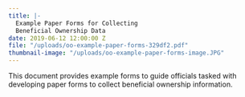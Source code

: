 ```yaml
---
title: |-
  Example Paper Forms for Collecting
  Beneficial Ownership Data
date: 2019-06-12 12:00:00 Z
file: "/uploads/oo-example-paper-forms-329df2.pdf"
thumbnail-image: "/uploads/oo-example-paper-forms-image.JPG"
---
```


This document provides example forms to guide officials tasked with developing paper forms to collect beneficial ownership information.
